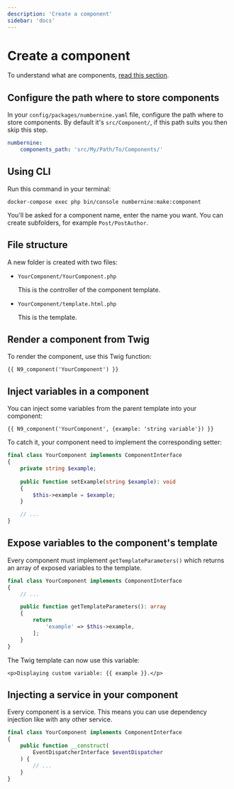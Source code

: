 ```yaml
---
description: 'Create a component'
sidebar: 'docs'
---
```


# Create a component

To understand what are components, [read this section](/docs/architecture/theming/#components).

## Configure the path where to store components

In your `config/packages/numbernine.yaml` file, configure the path where to store components.
By default it's `src/Component/`, if this path suits you then skip this step.

```yaml
numbernine:
    components_path: 'src/My/Path/To/Components/'
```

## Using CLI

Run this command in your terminal:
```
docker-compose exec php bin/console numbernine:make:component
```

You'll be asked for a component name, enter the name you want.
You can create subfolders, for example `Post/PostAuthor`.

## File structure

A new folder is created with two files:

* `YourComponent/YourComponent.php`

  This is the controller of the component template.

* `YourComponent/template.html.php`

  This is the template.

## Render a component from Twig

To render the component, use this Twig function:

```twig
{{ N9_component('YourComponent') }}
```

## Inject variables in a component

You can inject some variables from the parent template into your component:

```twig
{{ N9_component('YourComponent', {example: 'string variable'}) }}
```

To catch it, your component need to implement the corresponding setter:

```php
final class YourComponent implements ComponentInterface
{
    private string $example;
    
    public function setExample(string $example): void
    {
        $this->example = $example;
    }

    // ...
}
```

## Expose variables to the component's template

Every component must implement `getTemplateParameters()` which returns an array of exposed
variables to the template.

```php
final class YourComponent implements ComponentInterface
{
    // ...

    public function getTemplateParameters(): array
    {
        return 
            'example' => $this->example,
        ];
    }
}
```

The Twig template can now use this variable:

```twig
<p>Displaying custom variable: {{ example }}.</p>
```

## Injecting a service in your component

Every component is a service. This means you can use dependency injection like with any other service.

```php
final class YourComponent implements ComponentInterface
{
    public function __construct(
        EventDispatcherInterface $eventDispatcher
    ) {
        // ...
    }
}
```
